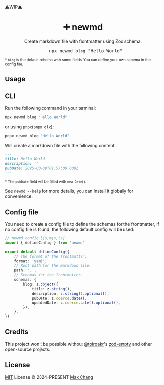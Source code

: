 ⚠️WIP⚠️

<h1 align="center">➕ newmd </h1>

<p align="center">Create markdown file with frontmatter using Zod schema.</p>

<pre align="center">
  npx newmd blog "Hello World"
</pre>

<sup>\* `blog` is the default schema with some fields. You can define your own schema in the config file.</sup>

## Usage

## CLI

Run the following command in your terminal:

```sh
npx newmd blog "Hello World"
```

or using `pnpx`(`pnpm dlx`):

```sh
pnpx newmd blog "Hello World"
```

Will create a markdown file with the following content:

```md
---
title: Hello World
description: ''
pubDate: 2025-03-09T01:57:00.000Z
---
```

<sup>\* The `pubDate` field will be filled with `new Date()`.</sup>

See `newmd --help` for more details, you can install it globally for convenience.

## Config file

You need to create a config file to define the schemas for the frontmatter, if no config file is found, the following default config will be used:

```ts
// newmd.config.[js,mjs,ts]
import { defineConfig } from 'newmd'

export default defineConfig({
    // The format of the frontmatter.
    format: 'yaml',
    // Root path for the markdown file.
    path: '.',
    // Schemas for the frontmatter.
    schemas: {
        blog: z.object({
            title: z.string(),
            description: z.string().optional(),
            pubDate: z.coerce.date(),
            updatedDate: z.coerce.date().optional(),
        }),
    },
})
```

## Credits

This project won't be possible without [@toiroakr](https://github.com/toiroakr)'s [zod-empty](https://github.com/toiroakr/zod-empty/) and other open-source projects.

## License

[MIT](./LICENSE) License © 2024-PRESENT [Max Chang](https://github.com/maxchang3)
